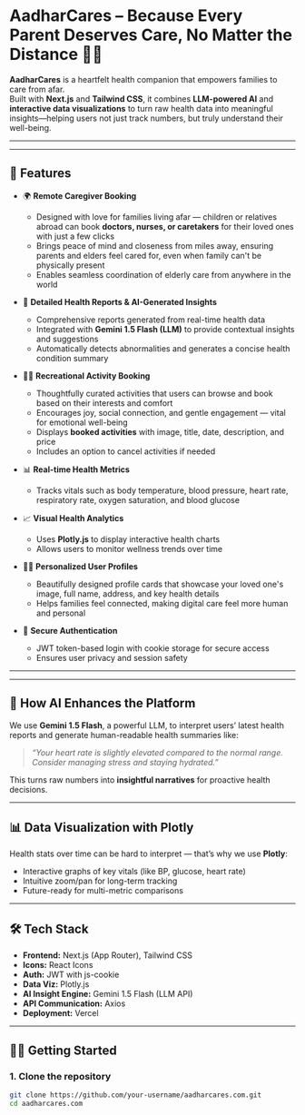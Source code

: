 # AadharCares – Because Every Parent Deserves Care, No Matter the Distance 👵👴

**AadharCares** is a heartfelt health companion that empowers families to care from afar.  
Built with **Next.js** and **Tailwind CSS**, it combines **LLM-powered AI** and **interactive data visualizations** to turn raw health data into meaningful insights—helping users not just track numbers, but truly understand their well-being.

---
---

## 🚀 Features

- 🌍 **Remote Caregiver Booking**  
  - Designed with love for families living afar — children or relatives abroad can book **doctors, nurses, or caretakers** for their loved ones with just a few clicks  
  - Brings peace of mind and closeness from miles away, ensuring parents and elders feel cared for, even when family can't be physically present  
  - Enables seamless coordination of elderly care from anywhere in the world  

- 📝 **Detailed Health Reports & AI-Generated Insights**  
  - Comprehensive reports generated from real-time health data  
  - Integrated with **Gemini 1.5 Flash (LLM)** to provide contextual insights and suggestions  
  - Automatically detects abnormalities and generates a concise health condition summary  

- 🧘‍♂️ **Recreational Activity Booking**  
  - Thoughtfully curated activities that users can browse and book based on their interests and comfort  
  - Encourages joy, social connection, and gentle engagement — vital for emotional well-being  
  - Displays **booked activities** with image, title, date, description, and price  
  - Includes an option to cancel activities if needed   

- 📊 **Real-time Health Metrics**  
  - Tracks vitals such as body temperature, blood pressure, heart rate, respiratory rate, oxygen saturation, and blood glucose  

- 📈 **Visual Health Analytics**  
  - Uses **Plotly.js** to display interactive health charts  
  - Allows users to monitor wellness trends over time  

- 🧍‍♂️ **Personalized User Profiles**  
  - Beautifully designed profile cards that showcase your loved one's image, full name, address, and key health details  
  - Helps families feel connected, making digital care feel more human and personal  

- 🔐 **Secure Authentication**  
  - JWT token-based login with cookie storage for secure access  
  - Ensures user privacy and session safety  

---
---

## 🧠 How AI Enhances the Platform

We use **Gemini 1.5 Flash**, a powerful LLM, to interpret users’ latest health reports and generate human-readable health summaries like:

> _“Your heart rate is slightly elevated compared to the normal range. Consider managing stress and staying hydrated.”_

This turns raw numbers into **insightful narratives** for proactive health decisions.

---

## 📊 Data Visualization with Plotly

Health stats over time can be hard to interpret — that’s why we use **Plotly**:

- Interactive graphs of key vitals (like BP, glucose, heart rate)
- Intuitive zoom/pan for long-term tracking
- Future-ready for multi-metric comparisons

---

## 🛠️ Tech Stack

- **Frontend:** Next.js (App Router), Tailwind CSS  
- **Icons:** React Icons  
- **Auth:** JWT with js-cookie  
- **Data Viz:** Plotly.js  
- **AI Insight Engine:** Gemini 1.5 Flash (LLM API)  
- **API Communication:** Axios  
- **Deployment:** Vercel  

---

## 🧑‍💻 Getting Started

### 1. Clone the repository

```bash
git clone https://github.com/your-username/aadharcares.com.git
cd aadharcares.com
